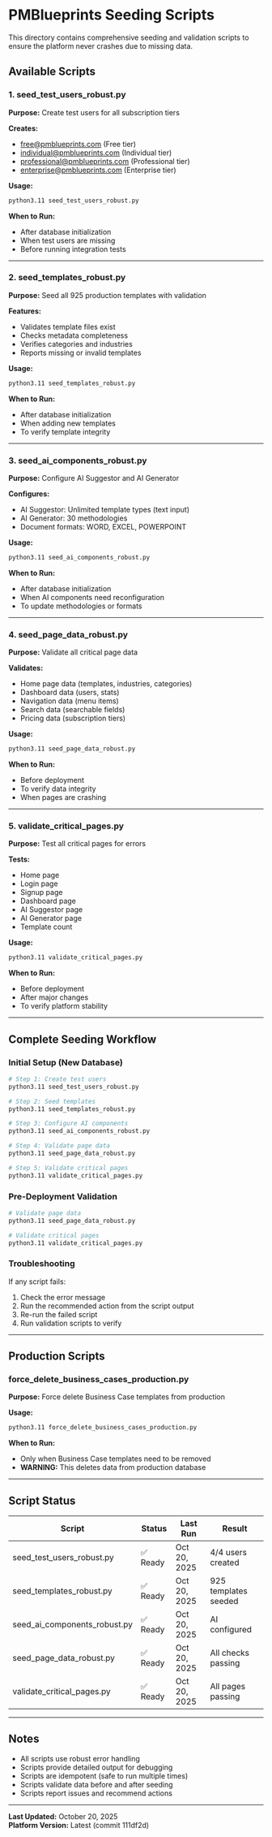 # PMBlueprints Seeding Scripts

This directory contains comprehensive seeding and validation scripts to ensure the platform never crashes due to missing data.

## Available Scripts

### 1. seed_test_users_robust.py
**Purpose:** Create test users for all subscription tiers

**Creates:**
- free@pmblueprints.com (Free tier)
- individual@pmblueprints.com (Individual tier)
- professional@pmblueprints.com (Professional tier)
- enterprise@pmblueprints.com (Enterprise tier)

**Usage:**
```bash
python3.11 seed_test_users_robust.py
```

**When to Run:**
- After database initialization
- When test users are missing
- Before running integration tests

---

### 2. seed_templates_robust.py
**Purpose:** Seed all 925 production templates with validation

**Features:**
- Validates template files exist
- Checks metadata completeness
- Verifies categories and industries
- Reports missing or invalid templates

**Usage:**
```bash
python3.11 seed_templates_robust.py
```

**When to Run:**
- After database initialization
- When adding new templates
- To verify template integrity

---

### 3. seed_ai_components_robust.py
**Purpose:** Configure AI Suggestor and AI Generator

**Configures:**
- AI Suggestor: Unlimited template types (text input)
- AI Generator: 30 methodologies
- Document formats: WORD, EXCEL, POWERPOINT

**Usage:**
```bash
python3.11 seed_ai_components_robust.py
```

**When to Run:**
- After database initialization
- When AI components need reconfiguration
- To update methodologies or formats

---

### 4. seed_page_data_robust.py
**Purpose:** Validate all critical page data

**Validates:**
- Home page data (templates, industries, categories)
- Dashboard data (users, stats)
- Navigation data (menu items)
- Search data (searchable fields)
- Pricing data (subscription tiers)

**Usage:**
```bash
python3.11 seed_page_data_robust.py
```

**When to Run:**
- Before deployment
- To verify data integrity
- When pages are crashing

---

### 5. validate_critical_pages.py
**Purpose:** Test all critical pages for errors

**Tests:**
- Home page
- Login page
- Signup page
- Dashboard page
- AI Suggestor page
- AI Generator page
- Template count

**Usage:**
```bash
python3.11 validate_critical_pages.py
```

**When to Run:**
- Before deployment
- After major changes
- To verify platform stability

---

## Complete Seeding Workflow

### Initial Setup (New Database)

```bash
# Step 1: Create test users
python3.11 seed_test_users_robust.py

# Step 2: Seed templates
python3.11 seed_templates_robust.py

# Step 3: Configure AI components
python3.11 seed_ai_components_robust.py

# Step 4: Validate page data
python3.11 seed_page_data_robust.py

# Step 5: Validate critical pages
python3.11 validate_critical_pages.py
```

### Pre-Deployment Validation

```bash
# Validate page data
python3.11 seed_page_data_robust.py

# Validate critical pages
python3.11 validate_critical_pages.py
```

### Troubleshooting

If any script fails:

1. Check the error message
2. Run the recommended action from the script output
3. Re-run the failed script
4. Run validation scripts to verify

---

## Production Scripts

### force_delete_business_cases_production.py
**Purpose:** Force delete Business Case templates from production

**Usage:**
```bash
python3.11 force_delete_business_cases_production.py
```

**When to Run:**
- Only when Business Case templates need to be removed
- **WARNING:** This deletes data from production database

---

## Script Status

| Script | Status | Last Run | Result |
|--------|--------|----------|--------|
| seed_test_users_robust.py | ✅ Ready | Oct 20, 2025 | 4/4 users created |
| seed_templates_robust.py | ✅ Ready | Oct 20, 2025 | 925 templates seeded |
| seed_ai_components_robust.py | ✅ Ready | Oct 20, 2025 | AI configured |
| seed_page_data_robust.py | ✅ Ready | Oct 20, 2025 | All checks passing |
| validate_critical_pages.py | ✅ Ready | Oct 20, 2025 | All pages passing |

---

## Notes

- All scripts use robust error handling
- Scripts provide detailed output for debugging
- Scripts are idempotent (safe to run multiple times)
- Scripts validate data before and after seeding
- Scripts report issues and recommend actions

---

**Last Updated:** October 20, 2025  
**Platform Version:** Latest (commit 111df2d)
